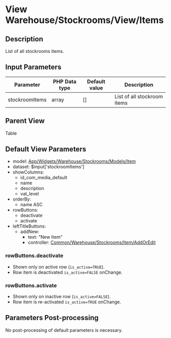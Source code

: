 # View Warehouse/Stockrooms/View/Items

## Description

List of all stockrooms items.

## Input Parameters

| Parameter      | PHP Data type | Default value | Description                 |
| -------------- | ------------- | ------------- | --------------------------- |
| stockroomItems | array         | []            | List of all stockroom items |

## Parent View

Table

## Default View Parameters

* model: [App/Widgets/Warehouse/Stockrooms/Models/Item](../Models/Item.md)
* dataset: $input['stockroomItems']
* showColumns:  
  * id_com_media_default
  * name
  * description
  * vat_level
* orderBy:
  * name ASC
* rowButtons:
  * deactivate
  * activate
* leftTitleButtons:
  * addNew:
    * text: "New Item"
    * controller: [Common/Warehouse/Stockrooms/Item/AddOrEdit](../Controllers/Item/AddOrEdit.md)

### rowButtons.deactivate
* Shown only on active row (`is_active=TRUE`).
* Row item is deactivated `is_active=FALSE` onChange.

### rowButtons.activate
* Shown only on inactive row (`is_active=FALSE`).
* Row item is re-activated `is_active=TRUE` onChange.

## Parameters Post-processing

No post-processing of default parameters is necessary.
